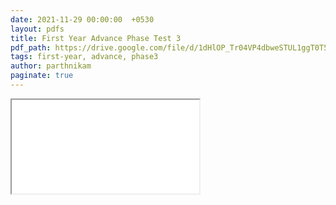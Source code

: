 ```yaml
---
date: 2021-11-29 00:00:00  +0530
layout: pdfs
title: First Year Advance Phase Test 3
pdf_path: https://drive.google.com/file/d/1dHlOP_Tr04VP4dbweSTUL1ggT0T526Qj/view?usp=drive_link
tags: first-year, advance, phase3
author: parthnikam
paginate: true
---
```


<iframe class="embed-pdf" src="{{ page.pdf_path }}#toolbar=0" seamless="seamless" scrolling="no" style="overflow:hidden"></iframe>

